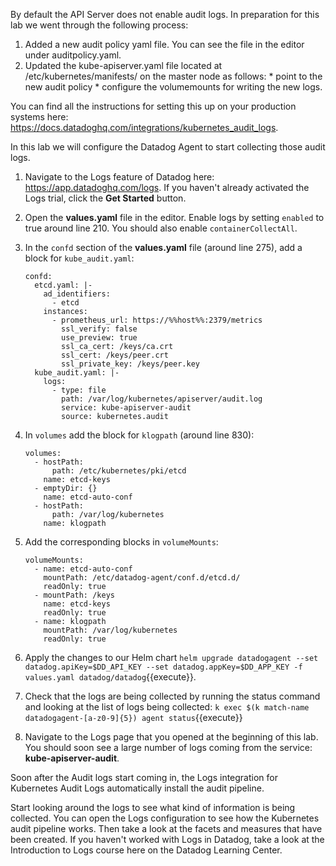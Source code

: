 By default the API Server does not enable audit logs. In preparation for this lab we went through the following process:
  1. Added a new audit policy yaml file. You can see the file in the editor under auditpolicy.yaml. 
  1. Updated the kube-apiserver.yaml file located at /etc/kubernetes/manifests/ on the master node as follows:
    * point to the new audit policy
    * configure the volumemounts for writing the new logs. 

You can find all the instructions for setting this up on your production systems here: https://docs.datadoghq.com/integrations/kubernetes_audit_logs. 

In this lab we will configure the Datadog Agent to start collecting those audit logs.

1.  Navigate to the Logs feature of Datadog here: https://app.datadoghq.com/logs. If you haven't already activated the Logs trial, click the **Get Started** button. 
1.  Open the **values.yaml** file in the editor. Enable logs by setting `enabled` to true around line 210. You should also enable `containerCollectAll`.
1.  In the `confd` section of the **values.yaml** file (around line 275), add a block for `kube_audit.yaml`:

        confd:
          etcd.yaml: |-
            ad_identifiers:
              - etcd
            instances:
              - prometheus_url: https://%%host%%:2379/metrics
                ssl_verify: false
                use_preview: true
                ssl_ca_cert: /keys/ca.crt
                ssl_cert: /keys/peer.crt
                ssl_private_key: /keys/peer.key
          kube_audit.yaml: |-
            logs:
              - type: file
                path: /var/log/kubernetes/apiserver/audit.log
                service: kube-apiserver-audit
                source: kubernetes.audit

1.  In `volumes` add the block for `klogpath` (around line 830):

        volumes:
          - hostPath:
              path: /etc/kubernetes/pki/etcd
            name: etcd-keys
          - emptyDir: {}
            name: etcd-auto-conf
          - hostPath:
              path: /var/log/kubernetes
            name: klogpath

1.  Add the corresponding blocks in `volumeMounts`:

        volumeMounts:
          - name: etcd-auto-conf
            mountPath: /etc/datadog-agent/conf.d/etcd.d/
            readOnly: true
          - mountPath: /keys
            name: etcd-keys
            readOnly: true
          - name: klogpath
            mountPath: /var/log/kubernetes
            readOnly: true

1.  Apply the changes to our Helm chart `helm upgrade datadogagent --set datadog.apiKey=$DD_API_KEY --set datadog.appKey=$DD_APP_KEY -f values.yaml datadog/datadog`{{execute}}.
1.  Check that the logs are being collected by running the status command and looking at the list of logs being collected: `k exec $(k match-name datadogagent-[a-z0-9]{5}) agent status`{{execute}} 
1.  Navigate to the Logs page that you opened at the beginning of this lab. You should soon see a large number of logs coming from the service: **kube-apiserver-audit**. 

Soon after the Audit logs start coming in, the Logs integration for Kubernetes Audit Logs automatically install the audit pipeline.

Start looking around the logs to see what kind of information is being collected. You can open the Logs configuration to see how the Kubernetes audit pipeline works. Then take a look at the facets and measures that have been created. If you haven't worked with Logs in Datadog, take a look at the Introduction to Logs course here on the Datadog Learning Center. 